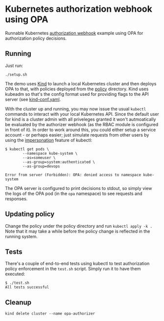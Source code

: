 # Kubernetes authorization webhook using OPA

Runnable Kubernetes
[authorization webhook](https://kubernetes.io/docs/reference/access-authn-authz/webhook/)
example using OPA for authorization policy decisions.

## Running

Just run:

```shell
./setup.sh
```

The demo uses [Kind](https://kind.sigs.k8s.io/) to launch a local Kubernetes
cluster and then deploys OPA to that, with policies deployed from the
[policy](policy) directory. Kind uses kubeadm so that's the config format used
for providing flags to the API server (see [kind-conf.yaml](#kind-conf.yaml).

With the cluster up and running, you may now issue the usual `kubectl` commands
to interact with your local Kubernetes API. Since the default user for kind is a
cluster admin with all priveleges granted it won't autmoatically be evaluated by
the authorizer webhook (as the RBAC module is configured in front of it). In
order to work around this, you could either setup a service account - or perhaps
easier; just simulate requests from other users by using the
[impersonation](https://kubernetes.io/docs/reference/access-authn-authz/authentication/#user-impersonation)
feature of kubectl:

```shell
$ kubectl get pods \
        --namespace kube-system \
        --as=someuser \
        --as-group=system:authenticated \
        --as-group=devops

Error from server (Forbidden): OPA: denied access to namespace kube-system
```

The OPA server is configured to print decisions to stdout, so simply view the logs
of the OPA pod (in the `opa` namespace) to see requests and responses.

## Updating policy

Change the policy under the policy directory and run `kubectl apply -k .` Note
that it may take a while before the policy change is reflected in the running
system.

## Tests

There's a couple of end-to-end tests using kubectl to test authorization policy
enforcement in the `test.sh` script. Simply run it to have them executed:

```shell
$ ./test.sh
All tests successful
```

## Cleanup

```shell
kind delete cluster --name opa-authorizer
```
